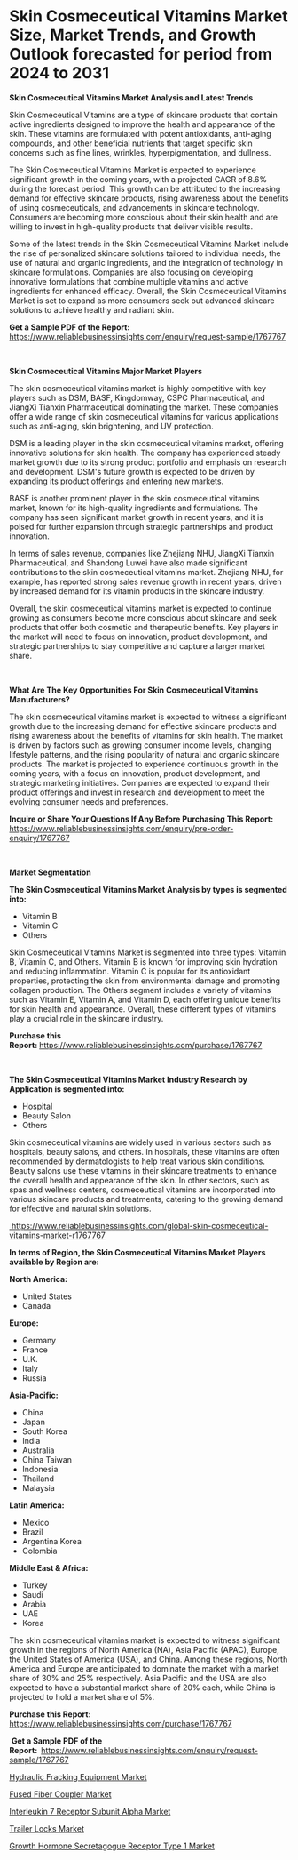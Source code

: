 <p><h1>Skin Cosmeceutical Vitamins Market Size, Market Trends, and Growth Outlook forecasted for period from 2024 to 2031</h1></p><p><strong>Skin Cosmeceutical Vitamins Market Analysis and Latest Trends</strong></p>
<p><p>Skin Cosmeceutical Vitamins are a type of skincare products that contain active ingredients designed to improve the health and appearance of the skin. These vitamins are formulated with potent antioxidants, anti-aging compounds, and other beneficial nutrients that target specific skin concerns such as fine lines, wrinkles, hyperpigmentation, and dullness.</p><p>The Skin Cosmeceutical Vitamins Market is expected to experience significant growth in the coming years, with a projected CAGR of 8.6% during the forecast period. This growth can be attributed to the increasing demand for effective skincare products, rising awareness about the benefits of using cosmeceuticals, and advancements in skincare technology. Consumers are becoming more conscious about their skin health and are willing to invest in high-quality products that deliver visible results.</p><p>Some of the latest trends in the Skin Cosmeceutical Vitamins Market include the rise of personalized skincare solutions tailored to individual needs, the use of natural and organic ingredients, and the integration of technology in skincare formulations. Companies are also focusing on developing innovative formulations that combine multiple vitamins and active ingredients for enhanced efficacy. Overall, the Skin Cosmeceutical Vitamins Market is set to expand as more consumers seek out advanced skincare solutions to achieve healthy and radiant skin.</p></p>
<p><strong>Get a Sample PDF of the Report:&nbsp;</strong> <a href="https://www.reliablebusinessinsights.com/enquiry/request-sample/1767767">https://www.reliablebusinessinsights.com/enquiry/request-sample/1767767</a></p>
<p>&nbsp;</p>
<p><strong>Skin Cosmeceutical Vitamins Major Market Players</strong></p>
<p><p>The skin cosmeceutical vitamins market is highly competitive with key players such as DSM, BASF, Kingdomway, CSPC Pharmaceutical, and JiangXi Tianxin Pharmaceutical dominating the market. These companies offer a wide range of skin cosmeceutical vitamins for various applications such as anti-aging, skin brightening, and UV protection.</p><p>DSM is a leading player in the skin cosmeceutical vitamins market, offering innovative solutions for skin health. The company has experienced steady market growth due to its strong product portfolio and emphasis on research and development. DSM's future growth is expected to be driven by expanding its product offerings and entering new markets.</p><p>BASF is another prominent player in the skin cosmeceutical vitamins market, known for its high-quality ingredients and formulations. The company has seen significant market growth in recent years, and it is poised for further expansion through strategic partnerships and product innovation.</p><p>In terms of sales revenue, companies like Zhejiang NHU, JiangXi Tianxin Pharmaceutical, and Shandong Luwei have also made significant contributions to the skin cosmeceutical vitamins market. Zhejiang NHU, for example, has reported strong sales revenue growth in recent years, driven by increased demand for its vitamin products in the skincare industry.</p><p>Overall, the skin cosmeceutical vitamins market is expected to continue growing as consumers become more conscious about skincare and seek products that offer both cosmetic and therapeutic benefits. Key players in the market will need to focus on innovation, product development, and strategic partnerships to stay competitive and capture a larger market share.</p></p>
<p>&nbsp;</p>
<p><strong>What Are The Key Opportunities For Skin Cosmeceutical Vitamins Manufacturers?</strong></p>
<p><p>The skin cosmeceutical vitamins market is expected to witness a significant growth due to the increasing demand for effective skincare products and rising awareness about the benefits of vitamins for skin health. The market is driven by factors such as growing consumer income levels, changing lifestyle patterns, and the rising popularity of natural and organic skincare products. The market is projected to experience continuous growth in the coming years, with a focus on innovation, product development, and strategic marketing initiatives. Companies are expected to expand their product offerings and invest in research and development to meet the evolving consumer needs and preferences.</p></p>
<p><strong>Inquire or Share Your Questions If Any Before Purchasing This Report:</strong> <a href="https://www.reliablebusinessinsights.com/enquiry/pre-order-enquiry/1767767">https://www.reliablebusinessinsights.com/enquiry/pre-order-enquiry/1767767</a></p>
<p>&nbsp;</p>
<p><strong>Market Segmentation</strong></p>
<p><strong>The Skin Cosmeceutical Vitamins Market Analysis by types is segmented into:</strong></p>
<p><ul><li>Vitamin B</li><li>Vitamin C</li><li>Others</li></ul></p>
<p><p>Skin Cosmeceutical Vitamins Market is segmented into three types: Vitamin B, Vitamin C, and Others. Vitamin B is known for improving skin hydration and reducing inflammation. Vitamin C is popular for its antioxidant properties, protecting the skin from environmental damage and promoting collagen production. The Others segment includes a variety of vitamins such as Vitamin E, Vitamin A, and Vitamin D, each offering unique benefits for skin health and appearance. Overall, these different types of vitamins play a crucial role in the skincare industry.</p></p>
<p><strong>Purchase this Report:&nbsp;</strong><a href="https://www.reliablebusinessinsights.com/purchase/1767767">https://www.reliablebusinessinsights.com/purchase/1767767</a></p>
<p>&nbsp;</p>
<p><strong>The Skin Cosmeceutical Vitamins Market Industry Research by Application is segmented into:</strong></p>
<p><ul><li>Hospital</li><li>Beauty Salon</li><li>Others</li></ul></p>
<p><p>Skin cosmeceutical vitamins are widely used in various sectors such as hospitals, beauty salons, and others. In hospitals, these vitamins are often recommended by dermatologists to help treat various skin conditions. Beauty salons use these vitamins in their skincare treatments to enhance the overall health and appearance of the skin. In other sectors, such as spas and wellness centers, cosmeceutical vitamins are incorporated into various skincare products and treatments, catering to the growing demand for effective and natural skin solutions.</p></p>
<p><a href="https://www.reliablebusinessinsights.com/global-skin-cosmeceutical-vitamins-market-r1767767">&nbsp;https://www.reliablebusinessinsights.com/global-skin-cosmeceutical-vitamins-market-r1767767</a></p>
<p><strong>In terms of Region, the Skin Cosmeceutical Vitamins Market Players available by Region are:</strong></p>
<p>
    <p> <strong> North America: </strong>
        <ul>
            <li>United States</li>
            <li>Canada</li>
        </ul>
        </p> 
    <p> <strong> Europe: </strong>
        <ul>
            <li>Germany</li>
            <li>France</li>
            <li>U.K.</li>
            <li>Italy</li>
            <li>Russia</li>
        </ul>
        </p> 
    <p> <strong> Asia-Pacific: </strong>
        <ul>
            <li>China</li>
            <li>Japan</li>
            <li>South Korea</li>
            <li>India</li>
            <li>Australia</li>
            <li>China Taiwan</li>
            <li>Indonesia</li>
            <li>Thailand</li>
            <li>Malaysia</li>
        </ul>
        </p> 
    <p> <strong> Latin America: </strong>
        <ul>
            <li>Mexico</li>
            <li>Brazil</li>
            <li>Argentina Korea</li>
            <li>Colombia</li>
        </ul>
        </p> 
    <p> <strong> Middle East & Africa: </strong>
        <ul>
            <li>Turkey</li>
            <li>Saudi</li>
            <li>Arabia</li>
            <li>UAE</li>
            <li>Korea</li>
        </ul>
    </p>
    </p>
<p><p>The skin cosmeceutical vitamins market is expected to witness significant growth in the regions of North America (NA), Asia Pacific (APAC), Europe, the United States of America (USA), and China. Among these regions, North America and Europe are anticipated to dominate the market with a market share of 30% and 25% respectively. Asia Pacific and the USA are also expected to have a substantial market share of 20% each, while China is projected to hold a market share of 5%.</p></p>
<p><strong>Purchase this Report: </strong><a href="https://www.reliablebusinessinsights.com/purchase/1767767">https://www.reliablebusinessinsights.com/purchase/1767767</a></p>
<p>&nbsp;<strong>Get a Sample PDF of the Report:&nbsp;&nbsp;</strong><a href="https://www.reliablebusinessinsights.com/enquiry/request-sample/1767767">https://www.reliablebusinessinsights.com/enquiry/request-sample/1767767</a></p>
<p><strong></strong></p>
<p><p><a href="https://medium.com/@randaarks98078567/global-hydraulic-fracking-equipment-market-trends-insights-into-growth-opportunities-and-d4cfdcffd4de">Hydraulic Fracking Equipment Market</a></p><p><a href="https://www.linkedin.com/pulse/fused-fiber-coupler-market-global-insights-sales-trends-2024-vmtbc?trackingId=xJct2vPoR%2FOKAIKCddCtnQ%3D%3D">Fused Fiber Coupler Market</a></p><p><a href="https://github.com/graysonwolfe1913/Market-Research-Report-List-1/blob/main/interleukin-7-receptor-subunit-alpha-market.md">Interleukin 7 Receptor Subunit Alpha Market</a></p><p><a href="https://medium.com/@colin.dunca43545/trailer-locks-industry-analysis-report-its-market-size-growing-with-a-cagr-of-12-7-aac24fa4f8ff">Trailer Locks Market</a></p><p><a href="https://github.com/lnamivez37/Market-Research-Report-List-1/blob/main/growth-hormone-secretagogue-receptor-type-1-market.md">Growth Hormone Secretagogue Receptor Type 1 Market</a></p></p>